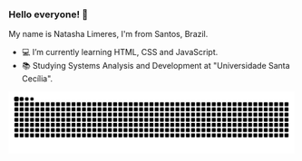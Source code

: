### Hello everyone! 👋
My name is Natasha Limeres, I'm from Santos, Brazil. 

- 💻 I’m currently learning HTML, CSS and JavaScript.
- 📚 Studying Systems Analysis and Development at "Universidade Santa Cecília".

  
![Snake animation](https://github.com/NatashaLimeres/NatashaLimeres/blob/output/github-contribution-grid-snake.svg)
